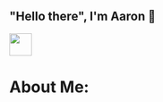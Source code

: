 ## "Hello there", I'm Aaron 👋
<a href="https://www.linkedin.com/in/aaron-perkey-8920a61b4/">
  <img src="https://cdn-icons-png.flaticon.com/512/174/174857.png" width="40" height="40" />
</a>

# About Me:
